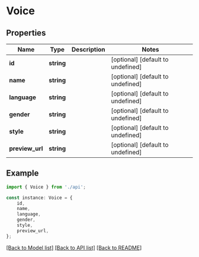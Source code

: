 # Voice


## Properties

Name | Type | Description | Notes
------------ | ------------- | ------------- | -------------
**id** | **string** |  | [optional] [default to undefined]
**name** | **string** |  | [optional] [default to undefined]
**language** | **string** |  | [optional] [default to undefined]
**gender** | **string** |  | [optional] [default to undefined]
**style** | **string** |  | [optional] [default to undefined]
**preview_url** | **string** |  | [optional] [default to undefined]

## Example

```typescript
import { Voice } from './api';

const instance: Voice = {
    id,
    name,
    language,
    gender,
    style,
    preview_url,
};
```

[[Back to Model list]](../README.md#documentation-for-models) [[Back to API list]](../README.md#documentation-for-api-endpoints) [[Back to README]](../README.md)
